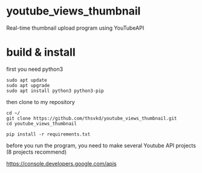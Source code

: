 # youtube_views_thumbnail

Real-time thumbnail upload program using YouTubeAPI 
<br>

# build & install

first you need python3
```
sudo apt update
sudo apt upgrade
sudo apt install python3 python3-pip
```
then clone to my repository
```
cd ~/
git clone https://github.com/thsvkd/youtube_views_thumbnail.git
cd youtube_views_thumbnail

pip install -r requirements.txt
```

before you run the program, you need to make several Youtube API projects (8 projects recommend)

https://console.developers.google.com/apis
